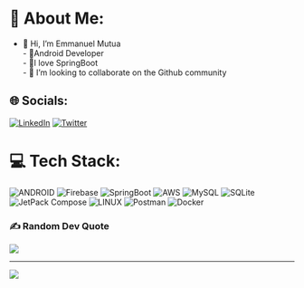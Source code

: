 # 💫 About Me:
- 👋 Hi, I’m Emmanuel Mutua<br>- 👀Android Developer <br>- 🌱I love SpringBoot<br>- 💞️ I’m looking to collaborate on the Github community


## 🌐 Socials:
[![LinkedIn](https://img.shields.io/badge/LinkedIn-%230077B5.svg?logo=linkedin&logoColor=white)](https://linkedin.com/in/emmanuel-mutua-aa8a83226/) [![Twitter](https://img.shields.io/badge/Twitter-%231DA1F2.svg?logo=Twitter&logoColor=white)](https://twitter.com/@EMM_Techprenuer) 

# 💻 Tech Stack:
 ![ANDROID](https://img.shields.io/badge/android-%2320232a.svg?style=for-the-badge&logo=android&logoColor=%a4c639) ![Firebase](https://img.shields.io/badge/firebase-%23039BE5.svg?style=for-the-badge&logo=firebase) ![SpringBoot](https://img.shields.io/badge/springboot-%23ED8B00.svg?style=for-the-badge&logo=springboot&logoColor=white) ![AWS](https://img.shields.io/badge/AWS-%23FF9900.svg?style=for-the-badge&logo=amazon-aws&logoColor=white) ![MySQL](https://img.shields.io/badge/mysql-%2300f.svg?style=for-the-badge&logo=mysql&logoColor=white) ![SQLite](https://img.shields.io/badge/sqlite-%2307405e.svg?style=for-the-badge&logo=sqlite&logoColor=white) ![JetPack Compose](https://img.shields.io/badge/jetpackCompose-%2331A8FF.svg?style=for-the-badge&logo=jetpackCompose&logoColor=white) ![LINUX](https://img.shields.io/badge/Linux-FCC624?style=for-the-badge&logo=linux&logoColor=black) ![Postman](https://img.shields.io/badge/Postman-FF6C37?style=for-the-badge&logo=postman&logoColor=white) ![Docker](https://img.shields.io/badge/docker-%230db7ed.svg?style=for-the-badge&logo=docker&logoColor=white)

### ✍️ Random Dev Quote
![](https://quotes-github-readme.vercel.app/api?type=horizontal&theme=light)

---
[![](https://visitcount.itsvg.in/api?id=emmanuel-mutua&icon=0&color=3)](https://visitcount.itsvg.in)
